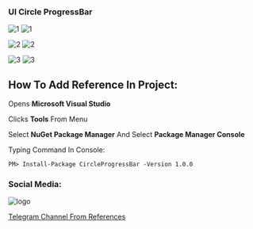 ### UI Circle ProgressBar

![1](https://user-images.githubusercontent.com/18450054/38166543-88ee0ee4-353a-11e8-91ae-ebb3d48a6798.gif)
![1](https://user-images.githubusercontent.com/18450054/38166945-edee5626-3541-11e8-8b7b-0c920a1ca79c.png)

![2](https://user-images.githubusercontent.com/18450054/38166544-89227882-353a-11e8-93cb-7dcbc5d3cf37.gif)
![2](https://user-images.githubusercontent.com/18450054/38166887-954fdf90-3540-11e8-82dd-b09bf36bdba9.png)

![3](https://user-images.githubusercontent.com/18450054/38166542-88b24c4c-353a-11e8-91cc-27394ae1520e.gif)
![3](https://user-images.githubusercontent.com/18450054/38166923-6a3bdd76-3541-11e8-9dc8-72a0b210b2ac.png)

## How To Add Reference In Project:

Opens **Microsoft Visual Studio**

Clicks **Tools** From Menu

Select **NuGet Package Manager** And Select **Package Manager Console**

Typing Command In Console:

```
PM> Install-Package CircleProgressBar -Version 1.0.0 
```

### Social Media:
![logo](https://telegram.org/img/t_logo.png)

[Telegram Channel From References](https://t.me/PublicReference)

